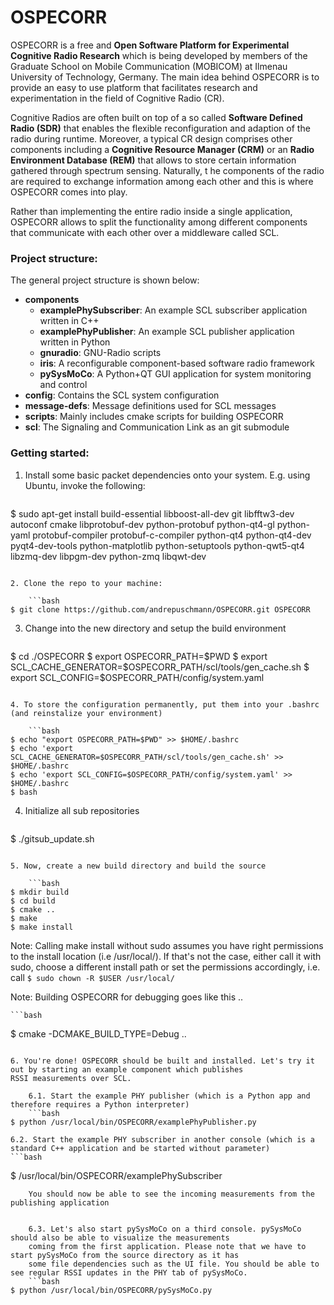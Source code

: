 # OSPECORR

OSPECORR is a free and __Open Software Platform for Experimental Cognitive Radio Research__ which is being developed by members
of the Graduate School on Mobile Communication (MOBICOM) at Ilmenau University of Technology, Germany.
The main idea behind OSPECORR is to provide an easy to use platform that facilitates research and experimentation in the
field of Cognitive Radio (CR).

Cognitive Radios are often built on top of a so called __Software Defined Radio (SDR)__ that enables the flexible reconfiguration
and adaption of the radio during runtime. Moreover, a typical CR design comprises other components including a 
__Cognitive Resource Manager (CRM)__
or an __Radio Environment Database (REM)__ that allows to store certain information gathered through spectrum sensing. Naturally, t
he components of the radio are required to exchange information among each other and this is where OSPECORR comes into play.

Rather than implementing the entire radio inside a single application, OSPECORR allows to split the functionality among
different components that communicate with each other over a middleware called SCL. 


### Project structure:

The general project structure is shown below:

* __components__
    * __examplePhySubscriber__: An example SCL subscriber application written in C++
    * __examplePhyPublisher__: An example SCL publisher application written in Python
    * __gnuradio__: GNU-Radio scripts
    * __iris__: A reconfigurable component-based software radio framework
    * __pySysMoCo__: A Python+QT GUI application for system monitoring and control
* __config__: Contains the SCL system configuration
* __message-defs__: Message definitions used for SCL messages
* __scripts__: Mainly includes cmake scripts for building OSPECORR
* __scl__: The Signaling and Communication Link as an git submodule


### Getting started:

1. Install some basic packet dependencies onto your system. E.g. using Ubuntu, invoke the following:

   ```bash
$ sudo apt-get install build-essential libboost-all-dev git libfftw3-dev autoconf cmake libprotobuf-dev python-protobuf python-qt4-gl python-yaml protobuf-compiler protobuf-c-compiler python-qt4 python-qt4-dev pyqt4-dev-tools python-matplotlib python-setuptools python-qwt5-qt4 libzmq-dev libpgm-dev python-zmq libqwt-dev
```   

2. Clone the repo to your machine:

    ```bash
$ git clone https://github.com/andrepuschmann/OSPECORR.git OSPECORR
```
3. Change into the new directory and setup the build environment

    ```bash
$ cd ./OSPECORR
$ export OSPECORR_PATH=$PWD
$ export SCL_CACHE_GENERATOR=$OSPECORR_PATH/scl/tools/gen_cache.sh
$ export SCL_CONFIG=$OSPECORR_PATH/config/system.yaml
```

4. To store the configuration permanently, put them into your .bashrc (and reinstalize your environment)

    ```bash
$ echo "export OSPECORR_PATH=$PWD" >> $HOME/.bashrc
$ echo 'export SCL_CACHE_GENERATOR=$OSPECORR_PATH/scl/tools/gen_cache.sh' >> $HOME/.bashrc
$ echo 'export SCL_CONFIG=$OSPECORR_PATH/config/system.yaml' >> $HOME/.bashrc
$ bash
```


4. Initialize all sub repositories

    ```bash
$ ./gitsub_update.sh
```

5. Now, create a new build directory and build the source

    ```bash
$ mkdir build
$ cd build
$ cmake ..
$ make
$ make install
```
   Note: Calling make install without sudo assumes you have right permissions to the install location (i.e /usr/local/). 
   If that's not the case, either call it with sudo, choose a different install path or set the permissions accordingly,
   i.e. call ```$ sudo chown -R $USER /usr/local/```
   
   Note: Building OSPECORR for debugging goes like this ..

    ```bash
$ cmake -DCMAKE_BUILD_TYPE=Debug ..
```

6. You're done! OSPECORR should be built and installed. Let's try it out by starting an example component which publishes
RSSI measurements over SCL.

    6.1. Start the example PHY publisher (which is a Python app and therefore requires a Python interpreter)
    ```bash
$ python /usr/local/bin/OSPECORR/examplePhyPublisher.py
```

    6.2. Start the example PHY subscriber in another console (which is a standard C++ application and be started without parameter)
    ```bash
$ /usr/local/bin/OSPECORR/examplePhySubscriber
```
    You should now be able to see the incoming measurements from the publishing application
    
    
    6.3. Let's also start pySysMoCo on a third console. pySysMoCo should also be able to visualize the measurements
    coming from the first application. Please note that we have to start pySysMoCo from the source directory as it has
    some file dependencies such as the UI file. You should be able to see regular RSSI updates in the PHY tab of pySysMoCo.
    ```bash
$ python /usr/local/bin/OSPECORR/pySysMoCo.py
```
